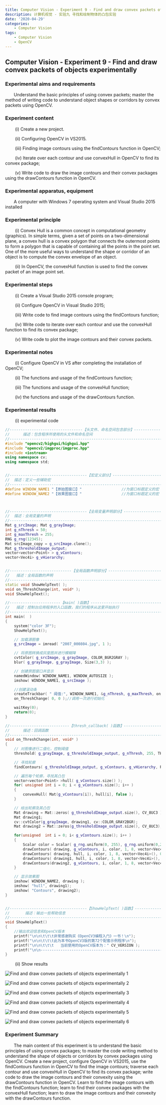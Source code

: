 ```yaml
---
title: Computer Vision - Experiment 9 - Find and draw convex packets of objects experimentally
description: 计算机视觉 - 实验九 寻找和绘制物体的凸包实验
date: '2020-04-29'
categories:
    - Computer Vision
tags:
    - Computer Vision
    - OpenCV
---
```


## Computer Vision - Experiment 9 - Find and draw convex packets of objects experimentally

### Experimental aims and requirements

&emsp;&emsp;Understand the basic principles of using convex packets; master the method of writing code to understand object shapes or corridors by convex packets using OpenCV.

### Experiment content

&emsp;&emsp; (i) Create a new project.

&emsp;&emsp; (ii) Configuring OpenCV in VS2015.

&emsp;&emsp; (iii) Finding image contours using the findContours function in OpenCV;

&emsp;&emsp; (iv) Iterate over each contour and use convexHull in OpenCV to find its convex package;

&emsp;&emsp; (v) Write code to draw the image contours and their convex packages using the drawContours function in OpenCV.

### Experimental apparatus, equipment

&emsp;&emsp;A computer with Windows 7 operating system and Visual Studio 2015 installed

### Experimental principle

&emsp;&emsp; (i) Convex Hull is a common concept in computational geometry (graphics). In simple terms, given a set of points on a two-dimensional plane, a convex hull is a convex polygon that connects the outermost points to form a polygon that is capable of containing all the points in the point set. One of the more useful ways to understand the shape or corridor of an object is to compute the convex envelope of an object.

&emsp;&emsp; (ii) In OpenCV, the convexHull function is used to find the convex packet of an image point set.

### Experimental steps

&emsp;&emsp; (i) Create a Visual Studio 2015 console program;

&emsp;&emsp; (ii) Configure OpenCV in Visual Studio 2015;

&emsp;&emsp; (iii) Write code to find image contours using the findContours function;

&emsp;&emsp; (iv) Write code to iterate over each contour and use the convexHull function to find its convex package;

&emsp;&emsp; (v) Write code to plot the image contours and their convex packets.

### Experimental notes

&emsp;&emsp; (i) Configure OpenCV in VS after completing the installation of OpenCV;

&emsp;&emsp; (ii) The functions and usage of the findContours function;

&emsp;&emsp; (iii) The functions and usage of the convexHull function;

&emsp;&emsp; (iv) the functions and usage of the drawContours function.

### Experimental results

&emsp;&emsp; (i) experimental code

```cpp
//---------------------------------【头文件、命名空间包含部分】---------------------------
//		描述：包含程序所使用的头文件和命名空间
//-------------------------------------------------------------------------------------
#include "opencv2/highgui/highgui.hpp"
#include "opencv2/imgproc/imgproc.hpp"
#include <iostream>
using namespace cv;
using namespace std;


//-----------------------------------【宏定义部分】----------------------------------
//  描述：定义一些辅助宏 
//-------------------------------------------------------------------------------------
#define WINDOW_NAME1 "【原始图窗口】"					//为窗口标题定义的宏 
#define WINDOW_NAME2 "【效果图窗口】"					//为窗口标题定义的宏 



//-----------------------------------【全局变量声明部分】-------------------------------
//  描述：全局变量的声明
//------------------------------------------------------------------------------------
Mat g_srcImage; Mat g_grayImage;
int g_nThresh = 50;
int g_maxThresh = 255;
RNG g_rng(12345);
Mat srcImage_copy = g_srcImage.clone();
Mat g_thresholdImage_output;
vector<vector<Point> > g_vContours;
vector<Vec4i> g_vHierarchy;


//----------------------------【全局函数声明部分】--------------------------------------
//   描述：全局函数的声明
//-------------------------------------------------------------------------------------
static void ShowHelpText( );
void on_ThreshChange(int, void* );
void ShowHelpText();

//-----------------------【main( )函数】------------------------------------------
//   描述：控制台应用程序的入口函数，我们的程序从这里开始执行
//------------------------------------------------------------------------------------
int main(  )
{
	system("color 3F");
	ShowHelpText();

	// 加载源图像
	g_srcImage = imread( "2007_000804.jpg", 1 );

	// 将原图转换成灰度图并进行模糊降
	cvtColor( g_srcImage, g_grayImage, COLOR_BGR2GRAY );
	blur( g_grayImage, g_grayImage, Size(3,3) );

	// 创建原图窗口并显示
	namedWindow( WINDOW_NAME1, WINDOW_AUTOSIZE );
	imshow( WINDOW_NAME1, g_srcImage );

	//创建滚动条
	createTrackbar( " 阈值:", WINDOW_NAME1, &g_nThresh, g_maxThresh, on_ThreshChange );
	on_ThreshChange( 0, 0 );//调用一次进行初始化

	waitKey(0);
	return(0);
}

//---------------------------【thresh_callback( )函数】----------------------------------
//      描述：回调函数
//-------------------------------------------------------------------------------------
void on_ThreshChange(int, void* )
{
	// 对图像进行二值化，控制阈值
	threshold( g_grayImage, g_thresholdImage_output, g_nThresh, 255, THRESH_BINARY );

	// 寻找轮廓
	findContours( g_thresholdImage_output, g_vContours, g_vHierarchy, RETR_TREE, CHAIN_APPROX_SIMPLE, Point(0, 0) );

	// 遍历每个轮廓，寻找其凸包
	vector<vector<Point> >hull( g_vContours.size() );
	for( unsigned int i = 0; i < g_vContours.size(); i++ )
	{  
		convexHull( Mat(g_vContours[i]), hull[i], false );
	}

	// 绘出轮廓及其凸包
	Mat drawing = Mat::zeros( g_thresholdImage_output.size(), CV_8UC3 );
	Mat drawing1;
	cv::cvtColor(g_grayImage, drawing1, cv::COLOR_GRAY2BGR);
	Mat drawing2 = Mat::zeros(g_thresholdImage_output.size(), CV_8UC3);

	for(unsigned  int i = 0; i< g_vContours.size(); i++ )
	{
		Scalar color = Scalar( g_rng.uniform(0, 255), g_rng.uniform(0,255), g_rng.uniform(0,255) );
		drawContours( drawing, g_vContours, i, color, 1, 8, vector<Vec4i>(), 0, Point() );
		drawContours( drawing, hull, i, color, 1, 8, vector<Vec4i>(), 0, Point() );
		drawContours( drawing1, hull, i, color, 1, 8, vector<Vec4i>(), 0, Point() );
		drawContours(drawing2, g_vContours, i, color, 1, 8, vector<Vec4i>(), 0, Point() );
	}

	// 显示效果图
	imshow( WINDOW_NAME2, drawing );
	imshow( "hull", drawing1);
	imshow( "Contours", drawing2);
}


//-----------------------------------【ShowHelpText( )函数】-----------------------------
//		 描述：输出一些帮助信息
//-------------------------------------------------------------------------------------
void ShowHelpText()
{
	//输出欢迎信息和OpenCV版本
	printf("\n\n\t\t\t非常感谢购买《OpenCV3编程入门》一书！\n");
	printf("\n\n\t\t\t此为本书OpenCV3版的第72个配套示例程序\n");
	printf("\n\n\t\t\t   当前使用的OpenCV版本为：" CV_VERSION );
	printf("\n\n------------------------------------------------------------------\n");
}
```

&emsp;&emsp; (ii) Show results

![Find and draw convex packets of objects experimentally 1](https://raw.githubusercontent.com/JavenJin/blog-image/master/content/post/Campus%20Projects/Computer%20Vision/Experiment%2009%20Find%20and%20draw%20convex%20packets%20of%20objects%20experimentally/find-and-draw-convex-packets-of-objects-experimentally1.png)

![Find and draw convex packets of objects experimentally 2](https://raw.githubusercontent.com/JavenJin/blog-image/master/content/post/Campus%20Projects/Computer%20Vision/Experiment%2009%20Find%20and%20draw%20convex%20packets%20of%20objects%20experimentally/find-and-draw-convex-packets-of-objects-experimentally2.png)

![Find and draw convex packets of objects experimentally 3](https://raw.githubusercontent.com/JavenJin/blog-image/master/content/post/Campus%20Projects/Computer%20Vision/Experiment%2009%20Find%20and%20draw%20convex%20packets%20of%20objects%20experimentally/find-and-draw-convex-packets-of-objects-experimentally3.png)

![Find and draw convex packets of objects experimentally 4](https://raw.githubusercontent.com/JavenJin/blog-image/master/content/post/Campus%20Projects/Computer%20Vision/Experiment%2009%20Find%20and%20draw%20convex%20packets%20of%20objects%20experimentally/find-and-draw-convex-packets-of-objects-experimentally4.png)

![Find and draw convex packets of objects experimentally 5](https://raw.githubusercontent.com/JavenJin/blog-image/master/content/post/Campus%20Projects/Computer%20Vision/Experiment%2009%20Find%20and%20draw%20convex%20packets%20of%20objects%20experimentally/find-and-draw-convex-packets-of-objects-experimentally5.png)

![Find and draw convex packets of objects experimentally 6](https://raw.githubusercontent.com/JavenJin/blog-image/master/content/post/Campus%20Projects/Computer%20Vision/Experiment%2009%20Find%20and%20draw%20convex%20packets%20of%20objects%20experimentally/find-and-draw-convex-packets-of-objects-experimentally6.png)

### Experiment Summary

&emsp;&emsp;The main content of this experiment is to understand the basic principles of using convex packages; to master the code writing method to understand the shape of objects or corridors by convex packages using OpenCV. Create a new project, configure OpenCV in VS2015, use the findContours function in OpenCV to find the image contours; traverse each contour and use convexHull in OpenCV to find its convex package; write code to draw the image contours and their convexity using the drawContours function in OpenCV. Learn to find the image contours with the findContours function; learn to find their convex packages with the convexHull function; learn to draw the image contours and their convexity with the drawContours function.